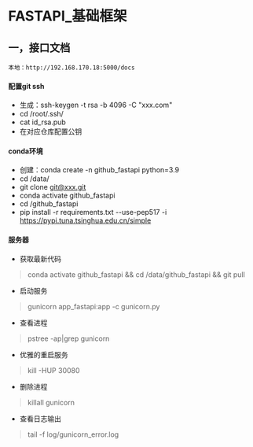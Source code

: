 # FASTAPI_基础框架

## 一，接口文档

```本地
本地：http://192.168.170.18:5000/docs
```

#### 配置git ssh

- 生成：ssh-keygen -t rsa -b 4096 -C "xxx.com"
- cd /root/.ssh/
- cat id_rsa.pub
- 在对应仓库配置公钥

#### conda环境

- 创建：conda create -n github_fastapi python=3.9
- cd /data/
- git clone git@xxx.git
- conda activate github_fastapi
- cd /github_fastapi
- pip install -r requirements.txt --use-pep517 -i https://pypi.tuna.tsinghua.edu.cn/simple

#### 服务器

- 获取最新代码

> conda activate github_fastapi && cd /data/github_fastapi && git pull

- 启动服务

> gunicorn app_fastapi:app -c gunicorn.py

- 查看进程

> pstree -ap|grep gunicorn

- 优雅的重启服务

> kill -HUP 30080

- 删除进程

> killall gunicorn

- 查看日志输出

> tail -f log/gunicorn_error.log
